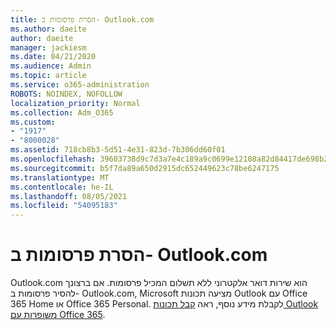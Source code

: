 ```yaml
---
title: הסרת פרסומות ב- Outlook.com
ms.author: daeite
author: daeite
manager: jackiesm
ms.date: 04/21/2020
ms.audience: Admin
ms.topic: article
ms.service: o365-administration
ROBOTS: NOINDEX, NOFOLLOW
localization_priority: Normal
ms.collection: Adm_O365
ms.custom:
- "1917"
- "8000028"
ms.assetid: 718cb8b3-5d51-4e31-823d-7b306dd60f01
ms.openlocfilehash: 39603738d9c7d3a7e4c189a9c0699e12108a82d84417de698b22195aef2cd2bd
ms.sourcegitcommit: b5f7da89a650d2915dc652449623c78be6247175
ms.translationtype: MT
ms.contentlocale: he-IL
ms.lasthandoff: 08/05/2021
ms.locfileid: "54095183"
---
```

# <a name="remove-ads-in-outlookcom"></a>הסרת פרסומות ב- Outlook.com

Outlook.com הוא שירות דואר אלקטרוני ללא תשלום המכיל פרסומות. אם ברצונך להסיר פרסומות ב- Outlook.com, Microsoft מציעה תכונות Outlook עם Office 365 Home או Office 365 Personal. לקבלת מידע נוסף, ראה [קבל תכונות Outlook משופרות עם Office 365](https://go.microsoft.com/fwlink/?linkid=872181).
